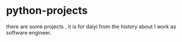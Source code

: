 # python-projects
there are some projects ,
 it is for daiyi
from the history about I work as software engineer.
